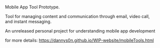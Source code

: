 Mobile App Tool Prototype.

Tool for managing content and communication through email, video call, and instant messaging.

An unreleased personal project for understanding mobile app development

for more details:
https://dannys0n.github.io/WIP-website/mobileTools.html
